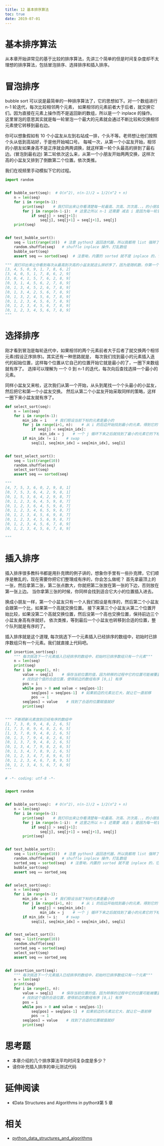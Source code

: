 ```yaml
---
title: 12 基本排序算法
toc: true
date: 2019-07-01
---
```

# 基本排序算法
从本章开始讲常见的基于比较的排序算法，先讲三个简单的但是时间复杂度却不太理想的排序算法，包括冒泡排序、选择排序和插入排序。


# 冒泡排序
bubble sort 可以说是最简单的一种排序算法了，它的思想如下。对一个数组进行 n-1 轮迭代，每次比较相邻两个元素，
如果相邻的元素前者大于后者，就交换它们。因为直接在元素上操作而不是返回新的数组，所以是一个 inplace 的操作。
这里冒泡的意思其实就是每一轮冒泡一个最大的元素就会通过不断比较和交换相邻元素使它转移到最右边。

你可以想象假如有 10 个小盆友从左到右站成一排，个头不等。老师想让他们按照个头从低到高站好，于是他开始喊口号。
每喊一次，从第一个小盆友开始，相邻的小朋友如果身高不是正序就会两两调换，就这样第一轮个头最高的排到了最右边。(冒泡到最右边)
第二轮依次这么来，从第一个小朋友开始两两交换，这样次高的小盆友又排到了倒数第二个位置。依次类推。


我们在视频里手动模拟下它的过程。


```py
import random


def bubble_sort(seq):  # O(n^2), n(n-1)/2 = 1/2(n^2 + n)
    n = len(seq)
    for i in range(n-1):
        print(seq)    # 我打印出来让你看清楚每一轮最高、次高、次次高..。的小朋友会冒泡到右边
        for j in range(n-1-i):  # 这里之所以 n-1 还需要 减去 i 是因为每一轮冒泡最大的元素都会冒泡到最后，无需再比较
            if seq[j] > seq[j+1]:
                seq[j], seq[j+1] = seq[j+1], seq[j]
	print(seq)


def test_bubble_sort():
    seq = list(range(10))  # 注意 python3 返回迭代器，所以我都用 list 强转了，python2 range 返回的就是 list
    random.shuffle(seq)   # shuffle inplace 操作，打乱数组
    bubble_sort(seq)
    assert seq == sorted(seq)  # 注意呦，内置的 sorted 就不是 inplace 的，它返回一个新的数组，不影响传入的参数

""" 我打印出来让你看到每次从最高到次高的小盆友就这么排好序了，因为是随机数，你第一个没有排序的数组应该和我的不一样
[3, 4, 5, 0, 9, 1, 7, 8, 6, 2]
[3, 4, 0, 5, 1, 7, 8, 6, 2, 9]
[3, 0, 4, 1, 5, 7, 6, 2, 8, 9]
[0, 3, 1, 4, 5, 6, 2, 7, 8, 9]
[0, 1, 3, 4, 5, 2, 6, 7, 8, 9]
[0, 1, 3, 4, 2, 5, 6, 7, 8, 9]
[0, 1, 3, 2, 4, 5, 6, 7, 8, 9]
[0, 1, 2, 3, 4, 5, 6, 7, 8, 9]
[0, 1, 2, 3, 4, 5, 6, 7, 8, 9]
[0, 1, 2, 3, 4, 5, 6, 7, 8, 9]
"""
```



# 选择排序
刚才看到冒泡是每轮迭代中，如果相邻的两个元素前者大于后者了就交换两个相邻元素(假设正序排序)。其实还有一种思路就是，
每次我们找到最小的元素插入迭代的起始位置，这样每个位置从它自己的位置开始它就是最小的了，一圈下来数组就有序了。
选择可以理解为 一个 0 到 n-1 的迭代，每次向后查找选择一个最小的元素。

同样小盆友又来啦，这次我们从第一个开始，从头到尾找一个个头最小的小盆友，然后把它和第一个小盆友交换。
然后从第二个小盆友开始采取同样的策略，这样一圈下来小盆友就有序了。

```py
def select_sort(seq):
    n = len(seq)
    for i in range(n-1):
        min_idx = i    # 我们假设当前下标的元素是最小的
        for j in range(i+1, n):    # 从 i 的后边开始找到最小的元素，得到它的下标
            if seq[j] < seq[min_idx]:
                min_idx = j    # 一个 j 循环下来之后就找到了最小的元素它的下标
        if min_idx != i:    # swap
            seq[i], seq[min_idx] = seq[min_idx], seq[i]


def test_select_sort():
    seq = list(range(10))
    random.shuffle(seq)
    select_sort(seq)
    assert seq == sorted(seq)

"""
[4, 7, 5, 3, 6, 0, 2, 9, 8, 1]
[0, 7, 5, 3, 6, 4, 2, 9, 8, 1]
[0, 1, 5, 3, 6, 4, 2, 9, 8, 7]
[0, 1, 2, 3, 6, 4, 5, 9, 8, 7]
[0, 1, 2, 3, 6, 4, 5, 9, 8, 7]
[0, 1, 2, 3, 4, 6, 5, 9, 8, 7]
[0, 1, 2, 3, 4, 5, 6, 9, 8, 7]
[0, 1, 2, 3, 4, 5, 6, 9, 8, 7]
[0, 1, 2, 3, 4, 5, 6, 7, 8, 9]
[0, 1, 2, 3, 4, 5, 6, 7, 8, 9]

"""
```


# 插入排序
插入排序很多教科书都是用扑克牌的例子讲的，想象你手里有一些扑克牌，它们顺序是散乱的，现在需要你把它们整理成有序的，你会怎么做呢？
首先拿最顶上的一张，然后拿第二张，第二张点数大，你就把第二张放在第一张的下边，否则放在第一张上边。
当你拿第三张的时候，你同样会找到适合它大小的位置插入进去。

换成小朋友一样，第一个小盆友只有一个人我们假设是有序的，然后第二个小盆友会跟第一个比，如果第一个高就交换位置。
接下来第三个小盆友从第二个位置开始比较，如果没第二个高就交换位置，然后没第一个高也交换位置，保持前边三个小盆友身高有序就好。
依次类推，等到最后一个小盆友也转移到合适的位置，整个队列就是有序的了。

插入排序就是这个道理, 每次挑选下一个元素插入已经排序的数组中，初始时已排序数组只有一个元素。我们就直接上代码吧。


```py
def insertion_sort(seq):
    """ 每次挑选下一个元素插入已经排序的数组中，初始时已排序数组只有一个元素"""
    n = len(seq)
    print(seq)
    for i in range(1, n):
        value = seq[i]    # 保存当前位置的值，因为转移的过程中它的位置可能被覆盖
        # 找到这个值的合适位置，使得前边的数组有序 [0,i] 有序
        pos = i
        while pos > 0 and value < seq[pos-1]:
            seq[pos] = seq[pos-1]  # 如果前边的元素比它大，就让它一直前移
            pos -= 1
        seq[pos] = value    # 找到了合适的位置赋值就好
        print(seq)


""" 不断把新元素放到已经有序的数组中
[1, 7, 3, 0, 9, 4, 8, 2, 6, 5]
[1, 7, 3, 0, 9, 4, 8, 2, 6, 5]
[1, 3, 7, 0, 9, 4, 8, 2, 6, 5]
[0, 1, 3, 7, 9, 4, 8, 2, 6, 5]
[0, 1, 3, 7, 9, 4, 8, 2, 6, 5]
[0, 1, 3, 4, 7, 9, 8, 2, 6, 5]
[0, 1, 3, 4, 7, 8, 9, 2, 6, 5]
[0, 1, 2, 3, 4, 7, 8, 9, 6, 5]
[0, 1, 2, 3, 4, 6, 7, 8, 9, 5]
[0, 1, 2, 3, 4, 5, 6, 7, 8, 9]
"""
```



```py
# -*- coding: utf-8 -*-


import random


def bubble_sort(seq):  # O(n^2), n(n-1)/2 = 1/2(n^2 + n)
    n = len(seq)
    for i in range(n-1):
        print(seq)    # 我打印出来让你看清楚每一轮最高、次高、次次高..。的小朋友会冒泡到右边
        for j in range(n-1-i):  # 这里之所以 n-1 还需要 减去 i 是因为每一轮冒泡最大的元素都会冒泡到最后，无需再比较
            if seq[j] > seq[j+1]:
                seq[j], seq[j+1] = seq[j+1], seq[j]
        print(seq)


def test_bubble_sort():
    seq = list(range(10))  # 注意 python3 返回迭代器，所以我都用 list 强转了，python2 range 返回的就是 list
    random.shuffle(seq)   # shuffle inplace 操作，打乱数组
    sorted_seq = sorted(seq)  # 注意呦，内置的 sorted 就不是 inplace 的，它返回一个新的数组，不影响传入的参数
    bubble_sort(seq)
    assert seq == sorted_seq


def select_sort(seq):
    n = len(seq)
    for i in range(n-1):
        min_idx = i    # 我们假设当前下标的元素是最小的
        for j in range(i+1, n):    # 从 i 的后边开始找到最小的元素，得到它的下标
            if seq[j] < seq[min_idx]:
                min_idx = j    # 一个 j 循环下来之后就找到了最小的元素它的下标
        if min_idx != i:    # swap
            seq[i], seq[min_idx] = seq[min_idx], seq[i]


def test_select_sort():
    seq = list(range(10))
    random.shuffle(seq)
    sorted_seq = sorted(seq)
    select_sort(seq)
    assert seq == sorted_seq


def insertion_sort(seq):
    """ 每次挑选下一个元素插入已经排序的数组中，初始时已排序数组只有一个元素"""
    n = len(seq)
    print(seq)
    for i in range(1, n):
        value = seq[i]    # 保存当前位置的值，因为转移的过程中它的位置可能被覆盖
        # 找到这个值的合适位置，使得前边的数组有序 [0,i] 有序
        pos = i
        while pos > 0 and value < seq[pos-1]:
            seq[pos] = seq[pos-1]  # 如果前边的元素比它大，就让它一直前移
            pos -= 1
        seq[pos] = value    # 找到了合适的位置赋值就好
        print(seq)
```

# 思考题
- 本章介绍的几个排序算法平均时间复杂度是多少？
- 请你补充插入排序的单元测试代码


# 延伸阅读
- 《Data Structures and Algorithms in python》第 5 章




# 相关

- [python_data_structures_and_algorithms](https://github.com/PegasusWang/python_data_structures_and_algorithms)
